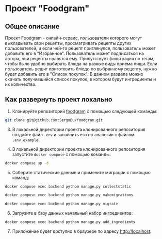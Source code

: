 # Проект "Foodgram"

## Общее описание
Проект Foodgram - онлайн-сервис, пользователи которого могут выкладывать свои рецепты, просматривать рецепты других пользователей, и если чей-то рецепт приглянулся, пользователь может добавить его в "Избранное". Пользователь может подписаться на автора, чьи рецепты нравятся ему. Присутствует фильтрация по тегам, чтобы было удобно выбирать блюда на разные виды приема пищи. Если пользователь решит приготовить блюдо по выбранному рецепту, нужно будет добавить его в "Список покупок". В данном разделе можно скачать получившийся список покупок, в котором будут ингредиенты и их количество.



## Как развернуть проект локально

1. Клонируйте репозиторий [foodgram](https://github.com/SergoBu/foodgram) с помощью следующей команды:

```bash
git clone git@github.com:SergoBu/foodgram.git
```

3. В локальной директории проекта клонированного репозитория создайте файл `.env` и заполнить его по аналогии с файлом `.env.example`.

4. В локальной директории проекта клонированного репозитория запустите `docker compose` с помощью команды:

```bash
docker compose up -d
```

5. Соберите статические данные и примените миграции с помощью команд:

```bash
docker compose exec backend python manage.py collectstatic
```
```bash
docker compose exec backend python manage.py makemigrations
```
```bash
docker compose exec backend python manage.py migrate
```

6. Загрузите в базу данных начальный набор ингредиентов:
```bash
docker compose exec backend python manage.py add_ingredients
```

7. Приложение будет доступно в браузере по адресу [http://localhost](http://localhost).